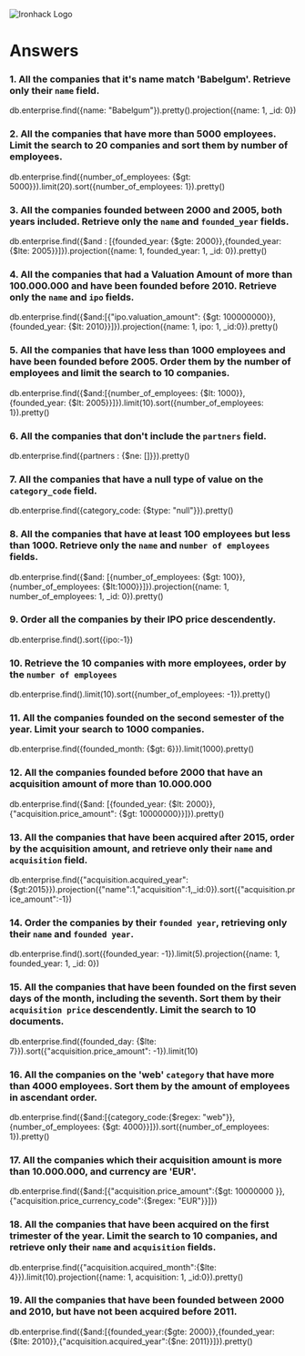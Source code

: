 ![Ironhack Logo](https://i.imgur.com/1QgrNNw.png)

# Answers

### 1. All the companies that it's name match 'Babelgum'. Retrieve only their `name` field.
db.enterprise.find({name: "Babelgum"}).pretty().projection({name: 1, _id: 0})

### 2. All the companies that have more than 5000 employees. Limit the search to 20 companies and sort them by **number of employees**.
 db.enterprise.find({number_of_employees: {$gt: 5000}}).limit(20).sort({number_of_employees: 1}).pretty()

### 3. All the companies founded between 2000 and 2005, both years included. Retrieve only the `name` and `founded_year` fields.
 db.enterprise.find({$and : [{founded_year: {$gte: 2000}},{founded_year:{$lte: 2005}}]}).projection({name: 1, founded_year: 1, _id: 0}).pretty()

### 4. All the companies that had a Valuation Amount of more than 100.000.000 and have been founded before 2010. Retrieve only the `name` and `ipo` fields.
db.enterprise.find({$and:[{"ipo.valuation_amount": {$gt: 100000000}},{founded_year: {$lt: 2010}}]}).projection({name: 1, ipo: 1, _id:0}).pretty()

### 5. All the companies that have less than 1000 employees and have been founded before 2005. Order them by the number of employees and limit the search to 10 companies.
 db.enterprise.find({$and:[{number_of_employees: {$lt: 1000}},{founded_year: {$lt: 2005}}]}).limit(10).sort({number_of_employees: 1}).pretty()

### 6. All the companies that don't include the `partners` field.
db.enterprise.find({partners : {$ne: []}}).pretty()

### 7. All the companies that have a null type of value on the `category_code` field.
db.enterprise.find({category_code: {$type: "null"}}).pretty()

### 8. All the companies that have at least 100 employees but less than 1000. Retrieve only the `name` and `number of employees` fields.
 db.enterprise.find({$and: [{number_of_employees: {$gt: 100}},{number_of_employees: {$lt:1000}}]}).projection({name: 1, number_of_employees: 1, _id: 0}).pretty()

### 9. Order all the companies by their IPO price descendently.
 db.enterprise.find().sort({ipo:-1})

### 10. Retrieve the 10 companies with more employees, order by the `number of employees`
db.enterprise.find().limit(10).sort({number_of_employees: -1}).pretty()

### 11. All the companies founded on the second semester of the year. Limit your search to 1000 companies.
db.enterprise.find({founded_month: {$gt: 6}}).limit(1000).pretty()

### 12. All the companies founded before 2000 that have an acquisition amount of more than 10.000.000
db.enterprise.find({$and: [{founded_year: {$lt: 2000}}, {"acquisition.price_amount": {$gt: 10000000}}]}).pretty()

### 13. All the companies that have been acquired after 2015, order by the acquisition amount, and retrieve only their `name` and `acquisition` field.
db.enterprise.find({"acquisition.acquired_year":{$gt:2015}}).projection({"name":1,"acquisition":1,_id:0}).sort({"acquisition.price_amount":-1})

### 14. Order the companies by their `founded year`, retrieving only their `name` and `founded year`.
db.enterprise.find().sort({founded_year: -1}).limit(5).projection({name: 1, founded_year: 1, _id: 0})

### 15. All the companies that have been founded on the first seven days of the month, including the seventh. Sort them by their `acquisition price` descendently. Limit the search to 10 documents.
db.enterprise.find({founded_day: {$lte: 7}}).sort({"acquisition.price_amount": -1}).limit(10)
<!-- Your Code Goes Here -->

### 16. All the companies on the 'web' `category` that have more than 4000 employees. Sort them by the amount of employees in ascendant order.
db.enterprise.find({$and:[{category_code:{$regex: "web"}},{number_of_employees: {$gt: 4000}}]}).sort({number_of_employees: 1}).pretty()

<!-- Your Code Goes Here -->

### 17. All the companies which their acquisition amount is more than 10.000.000, and currency are 'EUR'.
db.enterprise.find({$and:[{"acquisition.price_amount":{$gt: 10000000 }},{"acquisition.price_currency_code":{$regex: "EUR"}}]})
<!-- Your Code Goes Here -->

### 18. All the companies that have been acquired on the first trimester of the year. Limit the search to 10 companies, and retrieve only their `name` and `acquisition` fields.
db.enterprise.find({"acquisition.acquired_month":{$lte: 4}}).limit(10).projection({name: 1, acquisition: 1, _id:0}).pretty()
<!-- Your Code Goes Here -->

### 19. All the companies that have been founded between 2000 and 2010, but have not been acquired before 2011.
db.enterprise.find({$and:[{founded_year:{$gte: 2000}},{founded_year: {$lte: 2010}},{"acquisition.acquired_year":{$ne: 2011}}]}).pretty()
<!-- Your Code Goes Here -->
